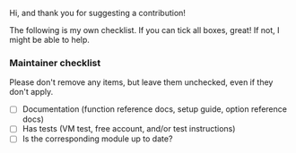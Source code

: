 
Hi, and thank you for suggesting a contribution!

The following is my own checklist. If you can tick all boxes, great! If not, I might be able to help.

### Maintainer checklist

Please don't remove any items, but leave them unchecked, even if they don't apply.

 - [ ] Documentation (function reference docs, setup guide, option reference docs)
 - [ ] Has tests (VM test, free account, and/or test instructions)
 - [ ] Is the corresponding module up to date?
